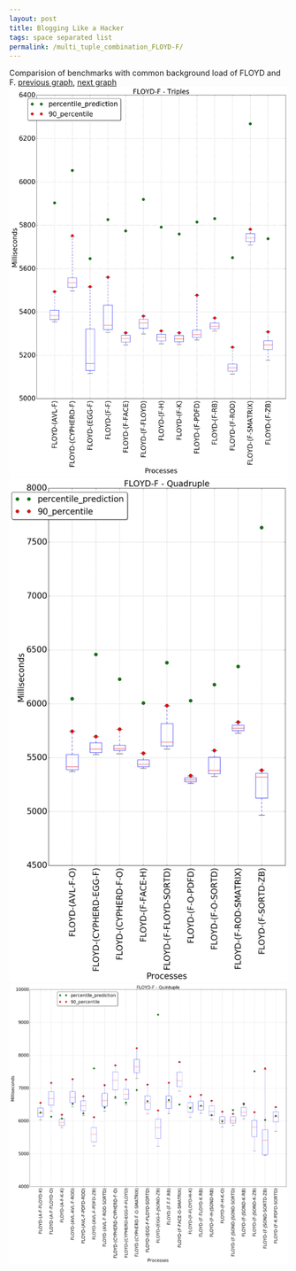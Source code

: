 ```yaml
---
layout: post
title: Blogging Like a Hacker
tags: space separated list
permalink: /multi_tuple_combination_FLOYD-F/
---
```


Comparision of benchmarks with common background load of FLOYD and F.
[previous graph](./multi_tuple_combination_FLOYD-FLOYD/), [next graph](./multi_tuple_combination_FLOYD-H/)
<img src="./images/triple/FLOYD/FLOYD-F_box.png" alt="graph figure"><img src="./images/quadruple/FLOYD/FLOYD-F_box.png" alt="graph figure"><img src="./images/quintuple/FLOYD/FLOYD-F_box.png" alt="graph figure">